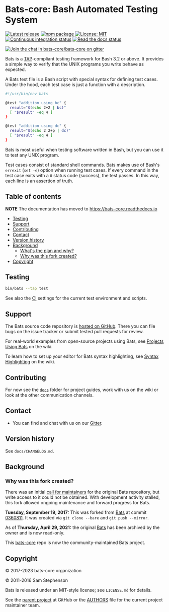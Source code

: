 # Bats-core: Bash Automated Testing System

[![Latest release](https://img.shields.io/github/release/bats-core/bats-core.svg)](https://github.com/bats-core/bats-core/releases/latest)
[![npm package](https://img.shields.io/npm/v/bats.svg)](https://www.npmjs.com/package/bats)
[![License: MIT](https://img.shields.io/badge/License-MIT-yellow.svg)](https://github.com/bats-core/bats-core/blob/master/LICENSE.md)
[![Continuous integration status](https://github.com/bats-core/bats-core/workflows/Tests/badge.svg)](https://github.com/bats-core/bats-core/actions?query=workflow%3ATests)
[![Read the docs status](https://readthedocs.org/projects/bats-core/badge/)](https://bats-core.readthedocs.io)

[![Join the chat in bats-core/bats-core on gitter](https://badges.gitter.im/bats-core/bats-core.svg)][gitter]

Bats is a [TAP](https://testanything.org/)-compliant testing framework for Bash
3.2 or above.  It provides a simple way to verify that the UNIX programs you
write behave as expected.

A Bats test file is a Bash script with special syntax for defining test cases.
Under the hood, each test case is just a function with a description.

```bash
#!/usr/bin/env bats

@test "addition using bc" {
  result="$(echo 2+2 | bc)"
  [ "$result" -eq 4 ]
}

@test "addition using dc" {
  result="$(echo 2 2+p | dc)"
  [ "$result" -eq 4 ]
}
```

Bats is most useful when testing software written in Bash, but you can use it to
test any UNIX program.

Test cases consist of standard shell commands. Bats makes use of Bash's
`errexit` (`set -e`) option when running test cases. If every command in the
test case exits with a `0` status code (success), the test passes. In this way,
each line is an assertion of truth.

## Table of contents

**NOTE** The documentation has moved to <https://bats-core.readthedocs.io>

<!-- toc -->

- [Testing](#testing)
- [Support](#support)
- [Contributing](#contributing)
- [Contact](#contact)
- [Version history](#version-history)
- [Background](#background)
  * [What's the plan and why?](#whats-the-plan-and-why)
  * [Why was this fork created?](#why-was-this-fork-created)
- [Copyright](#copyright)

<!-- tocstop -->

## Testing

```sh
bin/bats --tap test
```

See also the [CI](./.github/workflows/tests.yml) settings for the current test environment and
scripts.

## Support

The Bats source code repository is [hosted on
GitHub](https://github.com/bats-core/bats-core). There you can file bugs on the
issue tracker or submit tested pull requests for review.

For real-world examples from open-source projects using Bats, see [Projects
Using Bats](https://github.com/bats-core/bats-core/wiki/Projects-Using-Bats) on
the wiki.

To learn how to set up your editor for Bats syntax highlighting, see [Syntax
Highlighting](https://github.com/bats-core/bats-core/wiki/Syntax-Highlighting)
on the wiki.

## Contributing

For now see the [`docs`](docs) folder for project guides, work with us on the wiki
or look at the other communication channels.

## Contact

- You can find and chat with us on our [Gitter].

## Version history

See `docs/CHANGELOG.md`.

## Background

<!-- markdownlint-disable MD026 -->
### Why was this fork created?
<!-- markdownlint-enable MD026 -->

There was an initial [call for maintainers][call-maintain] for the original Bats repository, but write access to it could not be obtained. With development activity stalled, this fork allowed ongoing maintenance and forward progress for Bats.

**Tuesday, September 19, 2017:** This was forked from [Bats][bats-orig] at
commit [0360811][].  It was created via `git clone --bare` and `git push
--mirror`.

As of **Thursday, April 29, 2021:** the original [Bats][bats-orig] has been
archived by the owner and is now read-only.

This [bats-core](https://github.com/bats-core/bats-core) repo is now the community-maintained Bats project.

[call-maintain]: https://github.com/sstephenson/bats/issues/150
[bats-orig]: https://github.com/sstephenson/bats
[0360811]: https://github.com/sstephenson/bats/commit/03608115df2071fff4eaaff1605768c275e5f81f

## Copyright

© 2017-2023 bats-core organization

© 2011-2016 Sam Stephenson

Bats is released under an MIT-style license; see `LICENSE.md` for details.

See the [parent project](https://github.com/bats-core) at GitHub or the
[AUTHORS](AUTHORS) file for the current project maintainer team.

[gitter]: https://gitter.im/bats-core/bats-core
